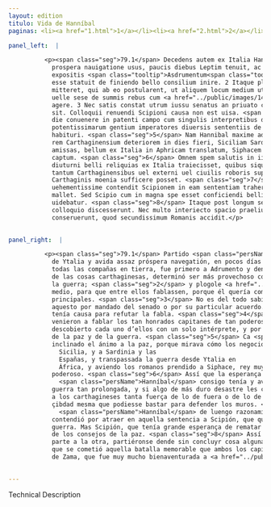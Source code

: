 ```yaml
---
layout: edition
titulo: Vida de Hanníbal
paginas: <li><a href="1.html">1</a></li><li><a href="2.html">2</a></li><li><a href="3.html">3</a></li><li><a href="4.html">4</a></li><li><a href="5.html">5</a></li><li><a href="6.html">6</a></li><li><a href="7.html">7</a></li><li><a href="8.html">8</a></li><li><a href="9.html">9</a></li><li><a href="10.html">10</a></li><li><a href="11.html">11</a></li><li><a href="12.html">12</a></li><li><a href="13.html">13</a></li><li><a href="14.html">14</a></li><li><a href="15.html">15</a></li><li><a href="16.html">16</a></li><li><a href="17.html">17</a></li><li><a href="18.html">18</a></li><li><a href="19.html">19</a></li><li><a href="20.html">20</a></li><li><a href="21.html">21</a></li><li><a href="22.html">22</a></li><li><a href="23.html">23</a></li><li><a href="24.html">24</a></li><li><a href="25.html">25</a></li><li><a href="26.html">26</a></li><li><a href="27.html">27</a></li><li><a href="28.html">28</a></li><li><a href="29.html">29</a></li><li><a href="30.html">30</a></li><li><a href="31.html">31</a></li><li><a href="32.html">32</a></li><li><a href="33.html">33</a></li><li><a href="34.html">34</a></li><li><a href="35.html">35</a></li><li><a href="36.html">36</a></li><li><a href="37.html">37</a></li><li><a href="38.html">38</a></li><li><a href="39.html">39</a></li><li><a href="40.html">40</a></li><li><a href="41.html">41</a></li><li><a href="42.html">42</a></li><li><a href="43.html">43</a></li><li><a href="44.html">44</a></li><li><a href="45.html">45</a></li><li><a href="46.html">46</a></li><li><a href="47.html">47</a></li><li><a href="48.html">48</a></li><li><a href="49.html">49</a></li><li><a href="50.html">50</a></li><li><a href="51.html">51</a></li><li><a href="52.html">52</a></li><li><a href="53.html">53</a></li><li><a href="54.html">54</a></li><li><a href="55.html">55</a></li><li><a href="56.html">56</a></li><li><a href="57.html">57</a></li><li><a href="58.html">58</a></li><li><a href="59.html">59</a></li><li><a href="60.html">60</a></li><li><a href="61.html">61</a></li><li><a href="62.html">62</a></li><li><a href="63.html">63</a></li><li><a href="64.html">64</a></li><li><a href="65.html">65</a></li><li><a href="66.html">66</a></li><li><a href="67.html">67</a></li><li><a href="68.html">68</a></li><li><a href="69.html">69</a></li><li><a href="70.html">70</a></li><li><a href="71.html">71</a></li><li><a href="72.html">72</a></li><li><a href="73.html">73</a></li><li><a href="74.html">74</a></li><li><a href="75.html">75</a></li><li><a href="76.html">76</a></li><li><a href="77.html">77</a></li><li><a href="78.html">78</a></li><li><a href="79.html">79</a></li><li><a href="80.html">80</a></li><li><a href="81.html">81</a></li><li><a href="82.html">82</a></li><li><a href="83.html">83</a></li><li><a href="84.html">84</a></li><li><a href="85.html">85</a></li><li><a href="86.html">86</a></li><li><a href="87.html">87</a></li><li><a href="88.html">88</a></li><li><a href="89.html">89</a></li><li><a href="90.html">90</a></li><li><a href="91.html">91</a></li><li><a href="92.html">92</a></li><li><a href="93.html">93</a></li><li><a href="94.html">94</a></li><li><a href="95.html">95</a></li><li><a href="96.html">96</a></li>

panel_left:  |

          <p><span class="seg">79.1</span> Decedens autem ex Italia Hannibal satis
            prospera nauigatione usus, paucis diebus Leptim tenuit, ac omnibus copiis in terram
            expositis <span class="tooltip">Asdrumentum<span class="tooltiptext">Adrumentum <span class="siglas">E F M N R U W r</span> Achumentum <span class="siglas">P</span> ad rumentum <span class="siglas">S s</span> </span></span> primo atque inde <span class="tooltip">Zamam<span class="tooltiptext">Çamam <span class="siglas">U r</span> Camam <span class="siglas">s</span> </span></span> profectus, cum cognouisset quo statu res Carthaginensium essent, commodissimum
            esse statuit de finiendo bello consilium inire. 2 Itaque placuit ei, ut ad Scipionem
            mitteret, qui ab eo postularent, ut aliquem locum medium utriusque colloquio diligeret,
            uelle sese de summis rebus cum <a href="../public/images/1478/119r.jpg" target="new"><img class="facs" src="{site.url}/Vitae/public/images/facs_icon.jpg"/></a>[119r] eo
            agere. 3 Nec satis constat utrum iussu senatus an priuato consilio id factum a Poeno
            sit. Colloquii renuendi Scipioni causa non est uisa. <span class="seg">4</span> Quamobrem constituto
            die conuenere in patenti campo cum singulis interpretibus duo celeberrimi duces et
            potentissimarum gentium imperatores diuersis sententiis de pace et bello sermonem
            habituri. <span class="seg">5</span> Nam Hannibal maxime ad pacem inclinauerat animum, quod cernebat
            rem Carthaginensium deteriorem in dies fieri, Siciliam Sardiniam Hispanias iam esse
            amissas, bellum ex Italia in Aphricam translatum, Siphacem potentissimum regem a Romanis
            captum. <span class="seg">6</span> Omnem spem salutis in iis copiis esse repositam, quas ipse uelut
            diuturni belli reliquias ex Italia traiecisset, quibus siquid durius contingeret, uix
            tantum Carthaginensibus uel externi uel ciuilis roboris superesse, ut ad tuenda
            Carthaginis moenia sufficere posset. <span class="seg">7</span> Itgitur longa oratione usus
            uehementissime contendit Scipionem in eam sententiam trahere, ut pacem quam bellum
            mallet. Sed Scipio cum in magna spe esset conficiendi belli, a pacis consiliis abhorrere
            uidebatur. <span class="seg">8</span> Itaque post longum sermonem ultro citroque habitum re infecta ex
            colloquio discesserunt. Nec multo interiecto spacio praelium illud memorabile apud Zamam
            conseruerunt, quod secundissimum Romanis accidit.</p>
        

panel_right:  |

          <p><span class="seg">79.1</span> Partido <span class="persName">Hanníbal</span>
            de Ytalia y avida assaz próspera navegatión, en pocos días arribó a Lepti, y, puestas
            todas las compañas en tierra, fue primero a Adrumento y dende a Zama. Y sabido el estado
            de las cosas carthaginesas, determinó ser más provechoso començar acuerdo de dar fin a
            la guerra; <span class="seg">2</span> y plogole <a href="../public/images/1491/178v.png" target="new"><img class="facs" src="{site.url}/Vitae/public/images/facs_icon.jpg"/></a>[178v,b] embiar mensajería a Scipión a le requerir que eligiesse algún logar en
            medio, para que entre ellos fablassen, porque él quería comunicar con él cosas muy
            principales. <span class="seg">3</span> No es del todo sabido si <span class="persName">Hanníbal</span> fizo
            aquesto por mandado del senado o por su particular acuerdo. Pareció a Scipión que no
            tenía causa para refutar la fabla. <span class="seg">4</span> Por ende, el día que entre sí acordaron,
            venieron a fablar los tan honrados capitanes de tan poderosas gentes en campo
            descobierto cada uno d’ellos con un solo intérprete, y por diversos pareçeres razonaron
            de la paz y de la guerra. <span class="seg">5</span> Ca <span class="persName">Hanníbal</span> mayormente avía
            inclinado el ánimo a la paz, porque mirava cómo los negocios de los carthagineses de cada día empeoravan, aviendo perdido a
              Sicilia, y a Sardinia y las
              Españas, y transpassada la guerra desde Ytalia en
              África, y aviendo los romanos prendido a Siphace, rey muy
            poderoso. <span class="seg">6</span> Assí que la esperança de la salud de los carthagineses toda estava puesta en aquellas compañas que
              <span class="persName">Hanníbal</span> consigo tenía y avía traydo de Ytalia como reliquias de
            guerra tan prolongada, y si algo de más duro desastre les conteciesse, apenas remaneçía
            a los carthagineses tanta fuerça de lo de fuera o de lo de la
            çibdad mesma que podiesse bastar para defender los muros. <span class="seg">7</span> Por ende, usando
              <span class="persName">Hanníbal</span> de luengo razonamiento, mucho y con grand vehemencia
            contendió por atraer en aquella sentencia a Scipión, que quesiesse más la paz que la
            guerra. Mas Scipión, que tenía grande esperança de rematar la guerra, mostró desviarse
            de los consejos de la paz. <span class="seg">8</span> Assí que, después de luenga fabla de la una
            parte a la otra, partiéronse dende sin concluyr cosa alguna. Y no passó grand espaçio
            que se cometió aquella batalla memorable que ambos los capitanes entre sí ovieron çerca
            de Zama, que fue muy mucho bienaventurada a <a href="../public/images/1491/179r.png" target="new"><img class="facs" src="{site.url}/Vitae/public/images/facs_icon.jpg"/></a>[179r,a] los romanos.</p>
        

---
```


Technical Description 